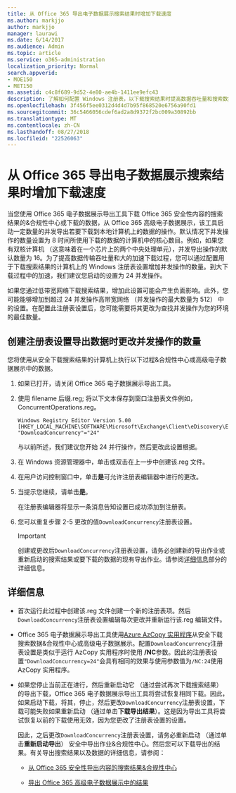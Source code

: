 ```yaml
---
title: 从 Office 365 导出电子数据展示搜索结果时增加下载速度
ms.author: markjjo
author: markjjo
manager: laurawi
ms.date: 6/14/2017
ms.audience: Admin
ms.topic: article
ms.service: o365-administration
localization_priority: Normal
search.appverid:
- MOE150
- MET150
ms.assetid: c4c8f689-9d52-4e80-ae4b-1411ee9efc43
description: 了解如何配置 Windows 注册表，以下载搜索结果时提高数据吞吐量和搜索数据从 Office 365 安全性&amp;合规性中心和 Office 365 高级电子数据展示。
ms.openlocfilehash: 3f456f5ee0312d4d4d7b95f868520e6756a90fd1
ms.sourcegitcommit: 36c5466056cdef6ad2a8d9372f2bc009a30892bb
ms.translationtype: MT
ms.contentlocale: zh-CN
ms.lasthandoff: 08/27/2018
ms.locfileid: "22526063"
---
```

# <a name="increase-the-download-speed-when-exporting-ediscovery-search-results-from-office-365"></a>从 Office 365 导出电子数据展示搜索结果时增加下载速度

当您使用 Office 365 电子数据展示导出工具下载 Office 365 安全性内容的搜索结果的&amp;合规性中心或下载的数据，从 Office 365 高级电子数据展示，该工具启动一定数量的并发导出若要下载到本地计算机上的数据的操作。默认情况下并发操作的数量设置为 8 时间所使用下载的数据的计算机中的核心数目。例如，如果您有双核计算机 （这意味着在一个芯片上的两个中央处理单元），并发导出操作的默认数量为 16。为了提高数据传输吞吐量和大的加速下载过程，您可以通过配置用于下载搜索结果的计算机上的 Windows 注册表设置增加并发操作的数量。到大下载过程中的加速，我们建议您启动的设置为 24 并发操作。
  
如果您通过低带宽网络下载搜索结果，增加此设置可能会产生负面影响。此外，您可能能够增加到超过 24 并发操作高带宽网络 （并发操作的最大数量为 512） 中的设置。在配置此注册表设置后，您可能需要将其更改为查找并发操作为您的环境的最佳数量。
  
## <a name="create-a-registry-setting-to-change-the-number-of-concurrent-operations-when-exporting-data"></a>创建注册表设置导出数据时更改并发操作的数量

您将使用从安全下载搜索结果的计算机上执行以下过程&amp;合规性中心或高级电子数据展示中的数据。
  
1. 如果已打开，请关闭 Office 365 电子数据展示导出工具。 
    
2. 使用 filename 后缀.reg; 将以下文本保存到窗口注册表文件例如，ConcurrentOperations.reg。 
    
    ```
    Windows Registry Editor Version 5.00
    [HKEY_LOCAL_MACHINE\SOFTWARE\Microsoft\Exchange\Client\eDiscovery\ExportTool]
    "DownloadConcurrency"="24"
    ```

    与以前所述，我们建议您开始 24 并行操作，然后更改此设置根据。
    
3. 在 Windows 资源管理器中，单击或双击在上一步中创建该.reg 文件。
    
4. 在用户访问控制窗口中，单击**是**可允许注册表编辑器中进行的更改。 
    
5. 当提示您继续，请单击**是**。
    
    在注册表编辑器将显示一条消息告知设置已成功添加到注册表。
    
6. 您可以重复步骤 2-5 更改的值`DownloadConcurrency`注册表设置。 
    
    > [!IMPORTANT]
    > 创建或更改后`DownloadConcurrency`注册表设置，请务必创建新的导出作业或重新启动的搜索结果或要下载的数据的现有导出作业。请参阅[详细信息](increase-download-speeds-when-exporting-ediscovery-results.md#moreinfo)部分的详细信息。 
  
## <a name="more-information"></a>详细信息

- 首次运行此过程中创建该.reg 文件创建一个新的注册表项。然后`DownloadConcurrency`注册表设置编辑每次更改并重新运行该.reg 编辑文件。 
    
- Office 365 电子数据展示导出工具使用[Azure AzCopy 实用程序](https://go.microsoft.com/fwlink/?linkid=849949)从安全下载搜索数据&amp;合规性中心或高级电子数据展示。配置`DownloadConcurrency`注册表设置是类似于运行 AzCopy 实用程序时使用 **/NC**参数。因此的注册表设置`"DownloadConcurrency=24"`会具有相同的效果与使用参数值为`/NC:24`使用 AzCopy 实用程序。 
    
- 如果您停止当前正在进行，然后重新启动它 （通过尝试再次下载搜索结果） 的导出下载，Office 365 电子数据展示导出工具将尝试恢复相同下载。因此，如果启动下载，将其，停止，然后更改`DownloadConcurrency`注册表设置，下载可能失败如果重新启动 （通过单击**下载导出结果**）。这是因为导出工具将尝试恢复以前的下载使用无效，因为您更改了注册表设置的设置。
    
    因此，之后更改`DownloadConcurrency`注册表设置，请务必重新启动 （通过单击**重新启动导出**） 安全中导出作业&amp;合规性中心。然后您可以下载导出的结果。有关导出搜索结果以及数据的详细信息，请参阅：
    
  - [从 Office 365 安全性导出内容的搜索结果&amp;合规性中心](export-search-results.md)
    
  - [导出 Office 365 高级电子数据展示中的结果](export-results-in-advanced-ediscovery.md)
    
